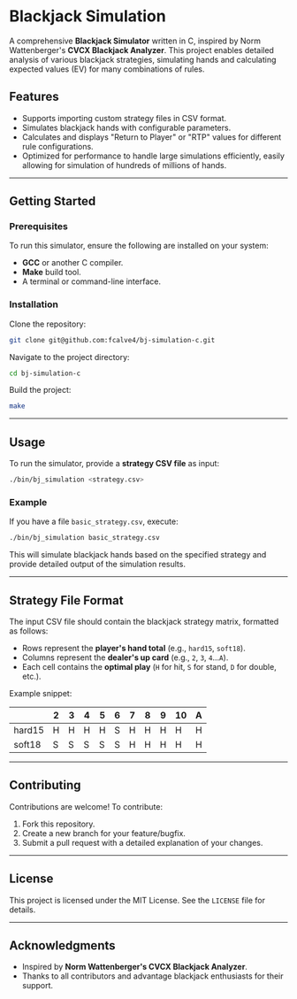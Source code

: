 # Blackjack Simulation

A comprehensive **Blackjack Simulator** written in C, inspired by Norm Wattenberger's **CVCX Blackjack Analyzer**. This project enables detailed analysis of various blackjack strategies, simulating hands and calculating expected values (EV) for many combinations of rules.

## Features

- Supports importing custom strategy files in CSV format.
- Simulates blackjack hands with configurable parameters.
- Calculates and displays "Return to Player" or "RTP" values for different rule configurations.
- Optimized for performance to handle large simulations efficiently, easily allowing for simulation of hundreds of millions of hands.

---

## Getting Started

### Prerequisites

To run this simulator, ensure the following are installed on your system:

- **GCC** or another C compiler.
- **Make** build tool.
- A terminal or command-line interface.

### Installation

Clone the repository:

```bash
git clone git@github.com:fcalve4/bj-simulation-c.git
```

Navigate to the project directory:

```bash
cd bj-simulation-c
```

Build the project:

```bash
make
```

---

## Usage

To run the simulator, provide a **strategy CSV file** as input:

```bash
./bin/bj_simulation <strategy.csv>
```

### Example

If you have a file `basic_strategy.csv`, execute:

```bash
./bin/bj_simulation basic_strategy.csv
```

This will simulate blackjack hands based on the specified strategy and provide detailed output of the simulation results.

---

## Strategy File Format

The input CSV file should contain the blackjack strategy matrix, formatted as follows:

- Rows represent the **player's hand total** (e.g., `hard15`, `soft18`).
- Columns represent the **dealer's up card** (e.g., `2`, `3`, `4`...`A`).
- Each cell contains the **optimal play** (`H` for hit, `S` for stand, `D` for double, etc.).

Example snippet:

|         | 2   | 3   | 4   | 5   | 6   | 7   | 8   | 9   | 10  | A   |
|---------|------|------|------|------|------|------|------|------|------|------|
| hard15  | H    | H    | H    | H    | S    | H    | H    | H    | H    | H    |
| soft18  | S    | S    | S    | S    | S    | H    | H    | H    | H    | H    |

---

## Contributing

Contributions are welcome! To contribute:

1. Fork this repository.
2. Create a new branch for your feature/bugfix.
3. Submit a pull request with a detailed explanation of your changes.

---

## License

This project is licensed under the MIT License. See the `LICENSE` file for details.

---

## Acknowledgments

- Inspired by **Norm Wattenberger's CVCX Blackjack Analyzer**.
- Thanks to all contributors and advantage blackjack enthusiasts for their support.
